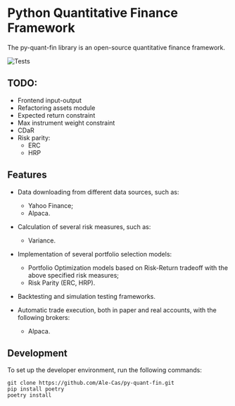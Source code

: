 # Python Quantitative Finance Framework
The py-quant-fin library is an open-source quantitative finance framework. 

![Tests](https://github.com/Ale-Cas/py-quant-fin/actions/workflows/python-package.yml/badge.svg)

## TODO:
- Frontend input-output
- Refactoring assets module
- Expected return constraint
- Max instrument weight constraint
- CDaR
- Risk parity:
    - ERC
    - HRP

## Features
- Data downloading from different data sources, such as: 
    - Yahoo Finance;
    - Alpaca.

- Calculation of several risk measures, such as:
    - Variance.

- Implementation of several portfolio selection models:
    - Portfolio Optimization models based on Risk-Return tradeoff with the above specified risk measures;
    - Risk Parity (ERC, HRP).

- Backtesting and simulation testing frameworks.

- Automatic trade execution, both in paper and real accounts, with the following brokers:
    - Alpaca.  

## Development
To set up the developer environment, run the following commands:
```
git clone https://github.com/Ale-Cas/py-quant-fin.git
pip install poetry
poetry install
```
